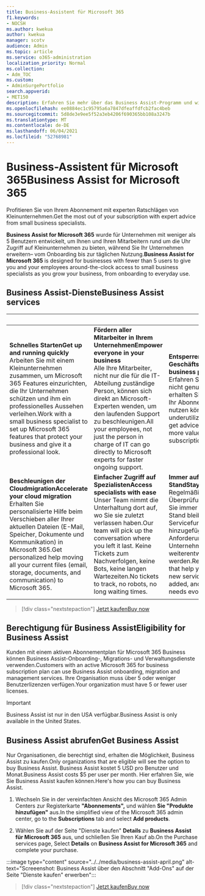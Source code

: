 ```yaml
---
title: Business-Assistent für Microsoft 365
f1.keywords:
- NOCSH
ms.author: kwekua
author: kwekua
manager: scotv
audience: Admin
ms.topic: article
ms.service: o365-administration
localization_priority: Normal
ms.collection:
- Adm_TOC
ms.custom:
- AdminSurgePortfolio
search.appverid:
- MET150
description: Erfahren Sie mehr über das Business Assist-Programm und wie es Ihrer Organisation mit verbesserter Hilfe und Nutzung für Microsoft 365 für Unternehmen helfen kann.
ms.openlocfilehash: ee0884ec1c95795a6a7847dfeaffdfcb2fac4beb
ms.sourcegitcommit: 5d8de3e9ee5f52a3eb4206f690365bb108a3247b
ms.translationtype: MT
ms.contentlocale: de-DE
ms.lasthandoff: 06/04/2021
ms.locfileid: "52768981"
---
```

# <a name="business-assist-for-microsoft-365"></a><span data-ttu-id="af7e1-103">Business-Assistent für Microsoft 365</span><span class="sxs-lookup"><span data-stu-id="af7e1-103">Business Assist for Microsoft 365</span></span>

<span data-ttu-id="af7e1-104">Profitieren Sie von Ihrem Abonnement mit experten Ratschlägen von Kleinunternehmen.</span><span class="sxs-lookup"><span data-stu-id="af7e1-104">Get the most out of your subscription with expert advice from small business specialists.</span></span>

<span data-ttu-id="af7e1-105">**Business Assist for Microsoft 365** wurde für Unternehmen mit weniger als 5 Benutzern entwickelt, um Ihnen und Ihren Mitarbeitern rund um die Uhr Zugriff auf Kleinunternehmen zu bieten, während Sie Ihr Unternehmen erweitern– vom Onboarding bis zur täglichen Nutzung.</span><span class="sxs-lookup"><span data-stu-id="af7e1-105">**Business Assist for Microsoft 365** is designed for businesses with fewer than 5 users to give you and your employees around-the-clock access to small business specialists as you grow your business, from onboarding to everyday use.</span></span>

## <a name="business-assist-services"></a><span data-ttu-id="af7e1-106">Business Assist-Dienste</span><span class="sxs-lookup"><span data-stu-id="af7e1-106">Business Assist services</span></span>

|&nbsp;|&nbsp;|&nbsp;|
|:-----|:-----|:-----|
|<span data-ttu-id="af7e1-107">**Schnelles Starten**</span><span class="sxs-lookup"><span data-stu-id="af7e1-107">**Get up and running quickly**</span></span> <br> <span data-ttu-id="af7e1-108">Arbeiten Sie mit einem Kleinunternehmen zusammen, um Microsoft 365 Features einzurichten, die Ihr Unternehmen schützen und ihm ein professionelles Aussehen verleihen.</span><span class="sxs-lookup"><span data-stu-id="af7e1-108">Work with a small business specialist to set up Microsoft 365 features that protect your business and give it a professional look.</span></span> |<span data-ttu-id="af7e1-109">**Fördern aller Mitarbeiter in Ihrem Unternehmen**</span><span class="sxs-lookup"><span data-stu-id="af7e1-109">**Empower everyone in your business**</span></span> <br> <span data-ttu-id="af7e1-110">Alle Ihre Mitarbeiter, nicht nur die für die IT-Abteilung zuständige Person, können sich direkt an Microsoft-Experten wenden, um den laufenden Support zu beschleunigen.</span><span class="sxs-lookup"><span data-stu-id="af7e1-110">All your employees, not just the person in charge of IT can go directly to Microsoft experts for faster ongoing support.</span></span> |<span data-ttu-id="af7e1-111">**Entsperren des Geschäftspotenzials**</span><span class="sxs-lookup"><span data-stu-id="af7e1-111">**Unlock business potential**</span></span> <br> <span data-ttu-id="af7e1-112">Erfahren Sie mehr über nicht genutzte Features und erhalten Sie Tipps, wie Sie Ihr Abonnement besser nutzen können.</span><span class="sxs-lookup"><span data-stu-id="af7e1-112">Learn about underutilized features and get advice on ways to get more value out of your subscription.</span></span> |
|<span data-ttu-id="af7e1-113">**Beschleunigen der Cloudmigration**</span><span class="sxs-lookup"><span data-stu-id="af7e1-113">**Accelerate your cloud migration**</span></span> <br> <span data-ttu-id="af7e1-114">Erhalten Sie personalisierte Hilfe beim Verschieben aller Ihrer aktuellen Dateien (E-Mail, Speicher, Dokumente und Kommunikation) in Microsoft 365.</span><span class="sxs-lookup"><span data-stu-id="af7e1-114">Get personalized help moving all your current files (email, storage, documents, and communication) to Microsoft 365.</span></span> |<span data-ttu-id="af7e1-115">**Einfacher Zugriff auf Spezialisten**</span><span class="sxs-lookup"><span data-stu-id="af7e1-115">**Access specialists with ease**</span></span> <br> <span data-ttu-id="af7e1-116">Unser Team nimmt die Unterhaltung dort auf, wo Sie sie zuletzt verlassen haben.</span><span class="sxs-lookup"><span data-stu-id="af7e1-116">Our team will pick up the conversation where you left it last.</span></span> <span data-ttu-id="af7e1-117">Keine Tickets zum Nachverfolgen, keine Bots, keine langen Wartezeiten.</span><span class="sxs-lookup"><span data-stu-id="af7e1-117">No tickets to track, no robots, no long waiting times.</span></span> |<span data-ttu-id="af7e1-118">**Immer auf dem neuesten Stand**</span><span class="sxs-lookup"><span data-stu-id="af7e1-118">**Stay up to date**</span></span> <br> <span data-ttu-id="af7e1-119">Regelmäßige Überprüfungen, mit denen Sie immer auf dem neuesten Stand bleiben, wenn neue Servicefunktionen hinzugefügt werden und die Anforderungen Ihres Unternehmens weiterentwickelt werden.</span><span class="sxs-lookup"><span data-stu-id="af7e1-119">Regular check-ups that help you stay current as new service capabilities are added, and your company’s needs evolve.</span></span> |
| | | |

> [!div class="nextstepaction"]
> [<span data-ttu-id="af7e1-120">Jetzt kaufen</span><span class="sxs-lookup"><span data-stu-id="af7e1-120">Buy now</span></span>](https://go.microsoft.com/fwlink/p/?linkid=2158423)

## <a name="eligibility-for-business-assist"></a><span data-ttu-id="af7e1-121">Berechtigung für Business Assist</span><span class="sxs-lookup"><span data-stu-id="af7e1-121">Eligibility for Business Assist</span></span>

<span data-ttu-id="af7e1-122">Kunden mit einem aktiven Abonnementplan für Microsoft 365 Business können Business Assist-Onboarding-, Migrations- und Verwaltungsdienste verwenden.</span><span class="sxs-lookup"><span data-stu-id="af7e1-122">Customers with an active Microsoft 365 for business subscription plan can use Business Assist onboarding, migration and management services.</span></span> <span data-ttu-id="af7e1-123">Ihre Organisation muss über 5 oder weniger Benutzerlizenzen verfügen.</span><span class="sxs-lookup"><span data-stu-id="af7e1-123">Your organization must have 5 or fewer user licenses.</span></span>

> [!IMPORTANT]
> <span data-ttu-id="af7e1-124">Business Assist ist nur in den USA verfügbar.</span><span class="sxs-lookup"><span data-stu-id="af7e1-124">Business Assist is only available in the United States.</span></span>

## <a name="get-business-assist"></a><span data-ttu-id="af7e1-125">Business Assist abrufen</span><span class="sxs-lookup"><span data-stu-id="af7e1-125">Get Business Assist</span></span>

<span data-ttu-id="af7e1-126">Nur Organisationen, die berechtigt sind, erhalten die Möglichkeit, Business Assist zu kaufen.</span><span class="sxs-lookup"><span data-stu-id="af7e1-126">Only organizations that are eligible will see the option to buy Business Assist.</span></span> <span data-ttu-id="af7e1-127">Business Assist kostet 5 USD pro Benutzer und Monat.</span><span class="sxs-lookup"><span data-stu-id="af7e1-127">Business Assist costs $5 per user per month.</span></span> <span data-ttu-id="af7e1-128">Hier erfahren Sie, wie Sie Business Assist kaufen können.</span><span class="sxs-lookup"><span data-stu-id="af7e1-128">Here's how you can buy Business Assist.</span></span>

1. <span data-ttu-id="af7e1-129">Wechseln Sie in der vereinfachten Ansicht des Microsoft 365 Admin Centers zur Registerkarte **"Abonnements",** und wählen **Sie "Produkte hinzufügen"** aus.</span><span class="sxs-lookup"><span data-stu-id="af7e1-129">In the simplified view of the Microsoft 365 admin center, go to the **Subscriptions** tab and select **Add products**.</span></span>

2. <span data-ttu-id="af7e1-130">Wählen Sie auf der Seite "Dienste kaufen" **Details** zu **Business Assist für Microsoft 365** aus, und schließen Sie Ihren Kauf ab.</span><span class="sxs-lookup"><span data-stu-id="af7e1-130">On the Purchase services page, Select **Details** on **Business Assist for Microsoft 365** and complete your purchase.</span></span>

:::image type="content" source="../../media/business-assist-april.png" alt-text="Screeenshot: Business Assist über den Abschnitt &quot;Add-Ons&quot; auf der Seite &quot;Dienste kaufen&quot; erwerben":::

> [!div class="nextstepaction"]
> [<span data-ttu-id="af7e1-132">Jetzt kaufen</span><span class="sxs-lookup"><span data-stu-id="af7e1-132">Buy now</span></span>](https://go.microsoft.com/fwlink/p/?linkid=2158423)
